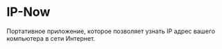 # IP-Now
Портативное приложение, которое позволяет узнать IP адрес вашего компьютера в сети Интернет.
